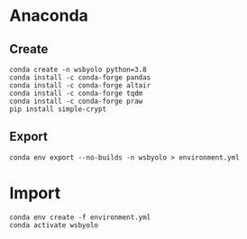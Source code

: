 # Anaconda

## Create
```
conda create -n wsbyolo python=3.8
conda install -c conda-forge pandas
conda install -c conda-forge altair
conda install -c conda-forge tqdm
conda install -c conda-forge praw
pip install simple-crypt
```

## Export
```
conda env export --no-builds -n wsbyolo > environment.yml
```

# Import
```
conda env create -f environment.yml
conda activate wsbyolo
```